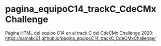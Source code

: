 # pagina_equipoC14_trackC_CdeCMxChallenge
Página HTML del equipo C14 en el track C del CdeCMx Challenge 2020: https://samakc01.github.io/pagina_equipoC14_trackC_CdeCMxChallenge/ 
